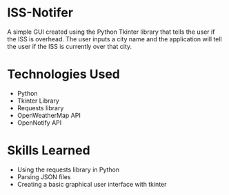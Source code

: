 # ISS-Notifer
A simple GUI created using the Python Tkinter library that tells the user if the ISS is overhead. The user inputs a city name and the application will tell the user if the ISS is currently over that city.

# Technologies Used
* Python
* Tkinter Library
* Requests library
* OpenWeatherMap API
* OpenNotify API

# Skills Learned
* Using the requests library in Python
* Parsing JSON files
* Creating a basic graphical user interface with tkinter
